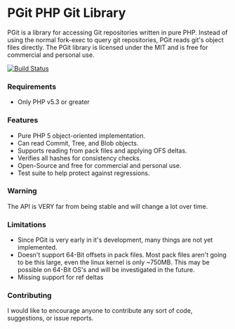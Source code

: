 PGit PHP Git Library
====================

PGit is a library for accessing Git repositories written in pure PHP. Instead of using the normal fork-exec to query git repositories, PGit reads git's object files directly. The PGit library is licensed under the MIT and is free for commercial and personal use.

[![Build Status](https://travis-ci.org/zordtk/pgit.png?branch=master)](https://travis-ci.org/zordtk/pgit)

### Requirements
 * Only PHP v5.3 or greater
 
### Features
 * Pure PHP 5 object-oriented implementation.
 * Can read Commit, Tree, and Blob objects.
 * Supports reading from pack files and applying OFS deltas.
 * Verifies all hashes for consistency checks.
 * Open-Source and free for commercial and personal use.
 * Test suite to help protect against regressions.
 
### Warning
The API is VERY far from being stable and will change a lot over time.

### Limitations
 * Since PGit is very early in it's development, many things are not yet implemented.
 * Doesn't support 64-Bit offsets in pack files. Most pack files aren't going to be this large, even the linux kernel is only ~750MB. This may be possible on 64-Bit OS's and will be investigated in the future.
 * Missing support for ref deltas
 
### Contributing
I would like to encourage anyone to contribute any sort of code, suggestions, or issue reports. 
